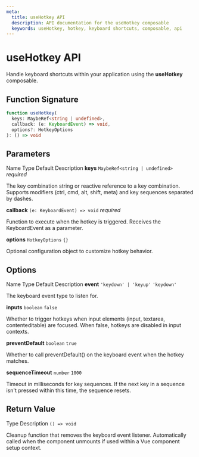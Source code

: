 ```yaml
---
meta:
  title: useHotkey API
  description: API documentation for the useHotkey composable
  keywords: useHotkey, hotkey, keyboard shortcuts, composable, api
---
```


<script setup>
  const name = 'useHotkey'
</script>

# useHotkey API

Handle keyboard shortcuts within your application using the **useHotkey** composable.

<PageFeatures />

<ApiBacklinks :name="name" />

<PromotedEntry />

<ApiSearch />

## Function Signature

```typescript
function useHotkey(
  keys: MaybeRef<string | undefined>,
  callback: (e: KeyboardEvent) => void,
  options?: HotkeyOptions
): () => void
```

## Parameters

<section id="parameters" class="mb-4">
  <AppHeadline path="Parameters" />
  <AppSheet>
    <v-table class="api-table" density="comfortable">
      <thead>
        <tr>
          <th class="name">Name</th>
          <th class="type">Type</th>
          <th class="default">Default</th>
          <th class="description">Description</th>
        </tr>
      </thead>
      <tbody>
        <tr>
          <td class="text-mono pt-4">
            <strong>keys</strong>
          </td>
          <td class="text-mono">
            <code>MaybeRef&lt;string | undefined&gt;</code>
          </td>
          <td class="text-mono">
            <em>required</em>
          </td>
          <td class="text-mono pt-4">
            <p>The key combination string or reactive reference to a key combination. Supports modifiers (ctrl, cmd, alt, shift, meta) and key sequences separated by dashes.</p>
          </td>
        </tr>
        <tr>
          <td class="text-mono pt-4">
            <strong>callback</strong>
          </td>
          <td class="text-mono">
            <code>(e: KeyboardEvent) =&gt; void</code>
          </td>
          <td class="text-mono">
            <em>required</em>
          </td>
          <td class="text-mono pt-4">
            <p>Function to execute when the hotkey is triggered. Receives the KeyboardEvent as a parameter.</p>
          </td>
        </tr>
        <tr>
          <td class="text-mono pt-4">
            <strong>options</strong>
          </td>
          <td class="text-mono">
            <code>HotkeyOptions</code>
          </td>
          <td class="text-mono">
            <code>{}</code>
          </td>
          <td class="text-mono pt-4">
            <p>Optional configuration object to customize hotkey behavior.</p>
          </td>
        </tr>
      </tbody>
    </v-table>
  </AppSheet>
</section>

## Options

<section id="options" class="mb-4">
  <AppHeadline path="HotkeyOptions" />
  <AppSheet>
    <v-table class="api-table" density="comfortable">
      <thead>
        <tr>
          <th class="name">Name</th>
          <th class="type">Type</th>
          <th class="default">Default</th>
          <th class="description">Description</th>
        </tr>
      </thead>
      <tbody>
        <tr>
          <td class="text-mono pt-4">
            <strong>event</strong>
          </td>
          <td class="text-mono">
            <code>'keydown' | 'keyup'</code>
          </td>
          <td class="text-mono">
            <code>'keydown'</code>
          </td>
          <td class="text-mono pt-4">
            <p>The keyboard event type to listen for.</p>
          </td>
        </tr>
        <tr>
          <td class="text-mono pt-4">
            <strong>inputs</strong>
          </td>
          <td class="text-mono">
            <code>boolean</code>
          </td>
          <td class="text-mono">
            <code>false</code>
          </td>
          <td class="text-mono pt-4">
            <p>Whether to trigger hotkeys when input elements (input, textarea, contenteditable) are focused. When false, hotkeys are disabled in input contexts.</p>
          </td>
        </tr>
        <tr>
          <td class="text-mono pt-4">
            <strong>preventDefault</strong>
          </td>
          <td class="text-mono">
            <code>boolean</code>
          </td>
          <td class="text-mono">
            <code>true</code>
          </td>
          <td class="text-mono pt-4">
            <p>Whether to call preventDefault() on the keyboard event when the hotkey matches.</p>
          </td>
        </tr>
        <tr>
          <td class="text-mono pt-4">
            <strong>sequenceTimeout</strong>
          </td>
          <td class="text-mono">
            <code>number</code>
          </td>
          <td class="text-mono">
            <code>1000</code>
          </td>
          <td class="text-mono pt-4">
            <p>Timeout in milliseconds for key sequences. If the next key in a sequence isn't pressed within this time, the sequence resets.</p>
          </td>
        </tr>
      </tbody>
    </v-table>
  </AppSheet>
</section>

## Return Value

<section id="return-value" class="mb-4">
  <AppHeadline path="Return Value" />
  <AppSheet>
    <v-table class="api-table" density="comfortable">
      <thead>
        <tr>
          <th class="type">Type</th>
          <th class="description">Description</th>
        </tr>
      </thead>
      <tbody>
        <tr>
          <td class="text-mono">
            <code>() =&gt; void</code>
          </td>
          <td class="text-mono pt-4">
            <p>Cleanup function that removes the keyboard event listener. Automatically called when the component unmounts if used within a Vue component setup context.</p>
          </td>
        </tr>
      </tbody>
    </v-table>
  </AppSheet>
</section>
